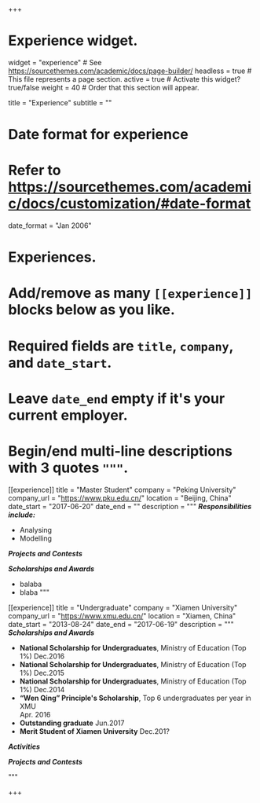 +++
# Experience widget.
widget = "experience"  # See https://sourcethemes.com/academic/docs/page-builder/
headless = true  # This file represents a page section.
active = true  # Activate this widget? true/false
weight = 40  # Order that this section will appear.

title = "Experience"
subtitle = ""

# Date format for experience
#   Refer to https://sourcethemes.com/academic/docs/customization/#date-format
date_format = "Jan 2006"

# Experiences.
#   Add/remove as many `[[experience]]` blocks below as you like.
#   Required fields are `title`, `company`, and `date_start`.
#   Leave `date_end` empty if it's your current employer.
#   Begin/end multi-line descriptions with 3 quotes `"""`.
[[experience]]
  title = "Master Student"
  company = "Peking University"
  company_url = "https://www.pku.edu.cn/"
  location = "Beijing, China"
  date_start = "2017-06-20"
  date_end = ""
  description = """
  **_Responsibilities include:_**

  * Analysing
  * Modelling
  
  **_Projects and Contests_**
   
  
  **_Scholarships and Awards_**
  
  * balaba
  * blaba
    """

[[experience]]
  title = "Undergraduate"
  company = "Xiamen University"
  company_url = "https://www.xmu.edu.cn/"
  location = "Xiamen, China"
  date_start = "2013-08-24"
  date_end = "2017-06-19"
  description = """
  **_Scholarships and Awards_**
  
  * **National Scholarship for Undergraduates**, Ministry of Education (Top 1%) Dec.2016
  * **National Scholarship for Undergraduates**, Ministry of Education (Top 1%) Dec.2015
  * **National Scholarship for Undergraduates**, Ministry of Education (Top 1%) Dec.2014
  * **“Wen Qing” Principle's Scholarship**, Top 6 undergraduates per year in XMU   
  Apr. 2016
  * **Outstanding graduate**  Jun.2017
  * **Merit Student of Xiamen University** Dec.201?



  **_Activities_**
  
  **_Projects and Contests_**
  
  
  """

+++
